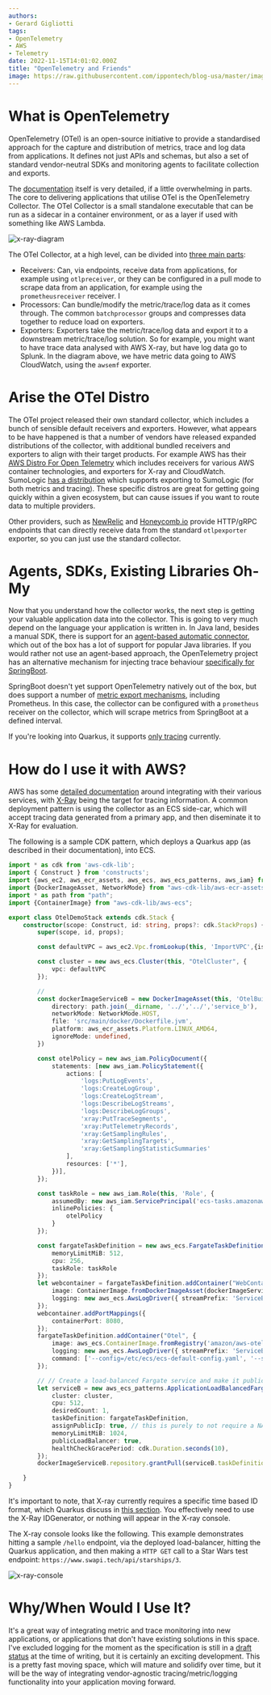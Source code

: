 ```yaml
---
authors:
- Gerard Gigliotti
tags:
- OpenTelemetry
- AWS
- Telemetry
date: 2022-11-15T14:01:02.000Z
title: "OpenTelemetry and Friends"
image: https://raw.githubusercontent.com/ippontech/blog-usa/master/images/2022/11/opentelemetry_octopus_crowd.png
---
```

# What is OpenTelemetry
OpenTelemetry (OTel) is an open-source initiative to provide a standardised approach for the capture and distribution of metrics, trace and log data from applications. It defines not just APIs and schemas, but also a set of standard vendor-neutral SDKs and monitoring agents to facilitate collection and exports.

The [documentation](https://opentelemetry.io/docs/) itself is very detailed, if a little overwhelming in parts. The core to delivering applications that utilise OTel is the OpenTelemetry Collector. The OTel Collector is a small standalone executable that can be run as a sidecar in a container environment, or as a layer if used with something like AWS Lambda.

![x-ray-diagram](https://raw.githubusercontent.com/ippontech/blog-usa/master/images/2022/11/opentelemetry_collector_diagram.png)

The OTel Collector, at a high level, can be divided into [three main parts](https://opentelemetry.io/docs/collector/configuration/):
- Receivers: Can, via endpoints, receive data from applications, for example using `otlpreceiver`, or they can be configured in a pull mode to scrape data from an application, for example using the `prometheusreceiver` receiver. I
- Processors: Can bundle/modify the metric/trace/log data as it comes through. The common `batchprocessor` groups and compresses data together to reduce load on exporters.
- Exporters: Exporters take the metric/trace/log data and export it to a downstream metric/trace/log solution. So for example, you might want to have trace data analysed with
AWS X-ray, but have log data go to Splunk. In the diagram above, we have metric data going to AWS CloudWatch, using the `awsemf` exporter.

# Arise the OTel Distro
The OTel project released their own standard collector, which includes a bunch of sensible default receivers and exporters. However, what appears to be have happened is that a number of vendors have released expanded distributions of the collector, with additional bundled receivers and exporters to align with their target products. For example AWS has their [AWS Distro For Open Telemetry](https://github.com/aws-observability/aws-otel-collector) which includes receivers for various AWS container technologies, and exporters for X-ray and CloudWatch. SumoLogic [has a distribution](https://github.com/SumoLogic/sumologic-otel-collector) which supports exporting to SumoLogic (for both metrics and tracing). These specific distros are great for getting going quickly within a given ecosystem, but can cause issues if you want to route data to multiple providers.

Other providers, such as [NewRelic](https://docs.newrelic.com/docs/more-integrations/open-source-telemetry-integrations/opentelemetry/opentelemetry-setup) and [Honeycomb.io](https://docs.honeycomb.io/getting-data-in/opentelemetry-overview/#using-the-honeycomb-opentelemetry-endpoint) provide HTTP/gRPC endpoints that can directly receive data from the standard `otlpexporter` exporter, so you can just use the standard collector.

# Agents, SDKs, Existing Libraries Oh-My
Now that you understand how the collector works, the next step is getting your valuable application data into the collector. This is going to very much depend on the language your application is written in. In Java land, besides a manual SDK, there is support for an [agent-based automatic connector](https://opentelemetry.io/docs/instrumentation/java/automatic/), which out of the box has a lot of support for popular Java libraries. If you would rather not use an agent-based approach, the OpenTelemetry project has an alternative mechanism for injecting trace behaviour [specifically for SpringBoot](https://github.com/open-telemetry/opentelemetry-java-instrumentation/blob/f1774cabe2153b7b118d3be664f0fa757b5e43d1/instrumentation/spring/spring-boot-autoconfigure/README.md).

SpringBoot doesn't yet support OpenTelemetry natively out of the box, but does support a number of [metric export mechanisms](https://docs.spring.io/spring-boot/docs/current/reference/html/actuator.html#actuator.metrics), including Prometheus. In this case, the collector can be configured with a `prometheus` receiver on the collector, which will scrape metrics from SpringBoot at a defined interval.

If you're looking into Quarkus, it supports [only tracing](https://quarkus.io/guides/opentelemetry) currently.

# How do I use it with AWS?
AWS has some [detailed documentation](https://aws-otel.github.io/docs/introduction) around integrating with their various services, with [X-Ray](https://aws-otel.github.io/docs/components/x-ray-receiver) being the target for tracing information. A common deployment pattern is using the collector as an ECS side-car, which will accept tracing data generated from a primary app, and then diseminate it to X-Ray for evaluation.

The following is a sample CDK pattern, which deploys a Quarkus app (as described in their documentation), into ECS.

```typescript
import * as cdk from 'aws-cdk-lib';
import { Construct } from 'constructs';
import {aws_ec2, aws_ecr_assets, aws_ecs, aws_ecs_patterns, aws_iam} from "aws-cdk-lib";
import {DockerImageAsset, NetworkMode} from "aws-cdk-lib/aws-ecr-assets";
import * as path from "path";
import {ContainerImage} from "aws-cdk-lib/aws-ecs";

export class OtelDemoStack extends cdk.Stack {
    constructor(scope: Construct, id: string, props?: cdk.StackProps) {
        super(scope, id, props);

        const defaultVPC = aws_ec2.Vpc.fromLookup(this, 'ImportVPC',{isDefault: true});

        const cluster = new aws_ecs.Cluster(this, "OtelCluster", {
            vpc: defaultVPC
        });

        //
        const dockerImageServiceB = new DockerImageAsset(this, 'OtelBuildServiceB', {
            directory: path.join(__dirname, '../','../','service_b'),
            networkMode: NetworkMode.HOST,
            file: 'src/main/docker/Dockerfile.jvm',
            platform: aws_ecr_assets.Platform.LINUX_AMD64,
            ignoreMode: undefined,
        })

        const otelPolicy = new aws_iam.PolicyDocument({
            statements: [new aws_iam.PolicyStatement({
                actions: [
                    'logs:PutLogEvents',
                    'logs:CreateLogGroup',
                    'logs:CreateLogStream',
                    'logs:DescribeLogStreams',
                    'logs:DescribeLogGroups',
                    'xray:PutTraceSegments',
                    'xray:PutTelemetryRecords',
                    'xray:GetSamplingRules',
                    'xray:GetSamplingTargets',
                    'xray:GetSamplingStatisticSummaries'
                ],
                resources: ['*'],
            })],
        });

        const taskRole = new aws_iam.Role(this, 'Role', {
            assumedBy: new aws_iam.ServicePrincipal('ecs-tasks.amazonaws.com'),
            inlinePolicies: {
                otelPolicy
            }
        });

        const fargateTaskDefinition = new aws_ecs.FargateTaskDefinition(this, 'TaskDef', {
            memoryLimitMiB: 512,
            cpu: 256,
            taskRole: taskRole
        });
        let webcontainer = fargateTaskDefinition.addContainer("WebContainer", {
            image: ContainerImage.fromDockerImageAsset(dockerImageServiceB),
            logging: new aws_ecs.AwsLogDriver({ streamPrefix: 'ServiceB', mode: aws_ecs.AwsLogDriverMode.NON_BLOCKING })
        });
        webcontainer.addPortMappings({
            containerPort: 8080,
        });
        fargateTaskDefinition.addContainer("Otel", {
            image: aws_ecs.ContainerImage.fromRegistry('amazon/aws-otel-collector:latest'),
            logging: new aws_ecs.AwsLogDriver({ streamPrefix: 'ServiceBOtel', mode: aws_ecs.AwsLogDriverMode.NON_BLOCKING }),
            command: ['--config=/etc/ecs/ecs-default-config.yaml', '--set=service.telemetry.logs.level=DEBUG']
        });

        // // Create a load-balanced Fargate service and make it public
        let serviceB = new aws_ecs_patterns.ApplicationLoadBalancedFargateService(this, "SampleOtelService", {
            cluster: cluster,
            cpu: 512,
            desiredCount: 1,
            taskDefinition: fargateTaskDefinition,
            assignPublicIp: true, // this is purely to not require a NAT option.
            memoryLimitMiB: 1024,
            publicLoadBalancer: true,
            healthCheckGracePeriod: cdk.Duration.seconds(10),
        });
        dockerImageServiceB.repository.grantPull(serviceB.taskDefinition.obtainExecutionRole());

    }
}
```

It's important to note, that X-ray currently requires a specific time based ID format, which Quarkus discuss in [this section](https://quarkus.io/guides/opentelemetry#id-generator). You effectively need to use the X-Ray IDGenerator, or nothing will appear in the X-ray console.

The X-ray console looks like the following. This example demonstrates hitting a sample `/hello` endpoint, via the deployed load-balancer, hitting the Quarkus application, and then making a `HTTP GET` call to a Star Wars test endpoint: `https://www.swapi.tech/api/starships/3`.

![x-ray-console](https://raw.githubusercontent.com/ippontech/blog-usa/master/images/2022/11/opentelemetry_xray.png)

# Why/When Would I Use It?
It's a great way of integrating metric and trace monitoring into new applications, or applications that don't have existing solutions in this space. I've excluded logging for the moment as the specification is still in a [draft status](https://opentelemetry.io/docs/reference/specification/status/) at the time of writing, but it is certainly an exciting development. This is a pretty fast moving space, which will mature and solidify over time, but it will be the way of integrating vendor-agnostic tracing/metric/logging functionality into your application moving forward.